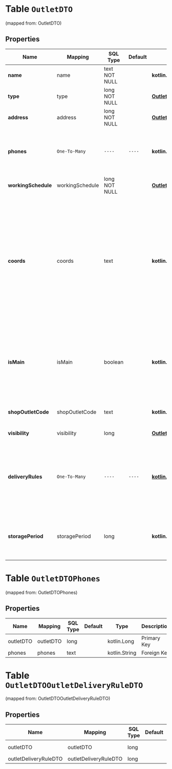 
# Table `OutletDTO`
(mapped from: OutletDTO)

## Properties
Name | Mapping | SQL Type | Default | Type | Description | Notes
---- | ------- | -------- | ------- | ---- | ----------- | -----
**name** | name | text NOT NULL |  | **kotlin.String** | Название точки продаж.  | 
**type** | type | long NOT NULL |  | [**OutletType**](OutletType.md) |  |  [foreignkey]
**address** | address | long NOT NULL |  | [**OutletAddressDTO**](OutletAddressDTO.md) |  |  [foreignkey]
**phones** | `One-To-Many` | `----` | `----`  | **kotlin.Array&lt;kotlin.String&gt;** | Номера телефонов точки продаж. Передавайте в формате: &#x60;+7 (999) 999-99-99&#x60;.  | 
**workingSchedule** | workingSchedule | long NOT NULL |  | [**OutletWorkingScheduleDTO**](OutletWorkingScheduleDTO.md) |  |  [foreignkey]
**coords** | coords | text |  | **kotlin.String** | Координаты точки продаж.  Формат: долгота, широта. Разделители: запятая и / или пробел. Например, &#x60;20.4522144, 54.7104264&#x60;.  Если параметр не передан, координаты будут определены по значениям параметров, вложенных в &#x60;address&#x60;.  |  [optional]
**isMain** | isMain | boolean |  | **kotlin.Boolean** | Признак основной точки продаж.  Возможные значения:  * &#x60;false&#x60; — неосновная точка продаж. * &#x60;true&#x60; — основная точка продаж.  |  [optional]
**shopOutletCode** | shopOutletCode | text |  | **kotlin.String** | Идентификатор точки продаж, присвоенный магазином. |  [optional]
**visibility** | visibility | long |  | [**OutletVisibilityType**](OutletVisibilityType.md) |  |  [optional] [foreignkey]
**deliveryRules** | `One-To-Many` | `----` | `----`  | [**kotlin.Array&lt;OutletDeliveryRuleDTO&gt;**](OutletDeliveryRuleDTO.md) | Информация об условиях доставки для данной точки продаж.  Обязательный параметр, если параметр &#x60;type&#x3D;DEPOT&#x60; или &#x60;type&#x3D;MIXED&#x60;.  |  [optional]
**storagePeriod** | storagePeriod | long |  | **kotlin.Long** | Срок хранения заказа в собственном пункте выдачи заказов. Считается в днях. |  [optional]





# **Table `OutletDTOPhones`**
(mapped from: OutletDTOPhones)

## Properties
Name | Mapping | SQL Type | Default | Type | Description | Notes
---- | ------- | -------- | ------- | ---- | ----------- | -----
outletDTO | outletDTO | long | | kotlin.Long | Primary Key | *one*
phones | phones | text | | kotlin.String | Foreign Key | *many*








# **Table `OutletDTOOutletDeliveryRuleDTO`**
(mapped from: OutletDTOOutletDeliveryRuleDTO)

## Properties
Name | Mapping | SQL Type | Default | Type | Description | Notes
---- | ------- | -------- | ------- | ---- | ----------- | -----
outletDTO | outletDTO | long | | kotlin.Long | Primary Key | *one*
outletDeliveryRuleDTO | outletDeliveryRuleDTO | long | | kotlin.Long | Foreign Key | *many*





